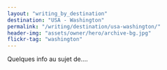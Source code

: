 ```yaml
---
layout: "writing_by_destination"
destination: "USA - Washington"
permalink: "/writing/destination/usa-washington/"
header-img: "assets/owner/hero/archive-bg.jpg"
flickr-tag: "washington"
---
```


Quelques info au sujet de....